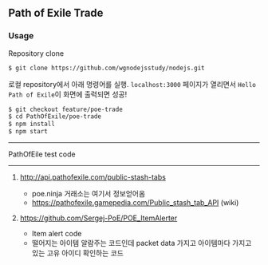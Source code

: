 ## Path of Exile Trade

### Usage

Repository clone
```bash
$ git clone https://github.com/wgnodejsstudy/nodejs.git
```

로컬 repository에서 아래 명령어를 실행. `localhost:3000` 페이지가 열리면서 `Hello Path of Exile`이 화면에 출력되면 성공!
```bash
$ git checkout feature/poe-trade
$ cd PathOfExile/poe-trade
$ npm install
$ npm start
```



*****
PathOfEile test code
*****

1. http://api.pathofexile.com/public-stash-tabs
    - poe.ninja 거래소는 여기서 정보얻어옴
    - https://pathofexile.gamepedia.com/Public_stash_tab_API (wiki)

2. https://github.com/Sergej-PoE/POE_ItemAlerter
    - Item alert code
    - 떨어지는 아이템 알람주는 코드인데 packet data 가지고 아이템마다 가지고 있는 고유 아이디 확인하는 코드
